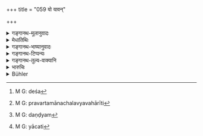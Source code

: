 +++
title = "059 यो यावन्"

+++

<details><summary>गङ्गानथ-मूलानुवादः</summary>

If one falsely denies a debt, or if the other falsely demands it,—these two, proficient in dishonesty, should be made by the king to pay a fine double that sum.—(59)
</details>

<details><summary>मेधातिथिः</summary>

येन पञ्चसहस्राणि दत्तानीति प्रमाणान्तरान् निश्चितम् — लेख्यादौ तु करणे दश[^२३६] समारोपितानि — प्रमाणान्तरं संवत्सराख्यम् इति निश्चित्येदम् अपश्यत् केवलेन लेख्यप्रमाणेन सर्वत्र प्रवर्तमानः — छलव्यवहारीति[^२३७] द्विगुणं दण्ड्यः[^२३८] । यस्य तु विस्मृत्याप्य् अन्यथाप्रवृत्तिर् आशङ्क्यते तस्य दशकं शतम् । एवम् इतरस्यापि । न तु सर्वापह्नवे दशभाग एकदेशापह्नवे द्विगुणम् इति । किं तु शाठ्याद् अन्यथाप्रतिपद्यमानौ द्विगुणं दण्ड्यौ । विस्मृतिदारिद्र्याभ्यां दण्डम् उत्तरम् । **यो यावन्तम् अर्थम् अपह्नुवीत** अपजानीते ऽधर्मर्णः — **मिथ्या यावति**[^२३९] विपरीतं धनं **वदेद्** उत्तर्मर्णः — तावत् ताव् उत्तमर्णाधमर्णाव् **अधर्मज्ञौ** । **द्विगुणं दमम्** । **तद्** इत्य् अपह्नूयमानधनपरामर्शः । यावद् अपह्नुतं ततो द्विगुणं दमो दण्डः । **अधर्मज्ञ**ग्रहणाच् च लिङ्गान् निश्चितछलविषयो ऽयं दण्ड इत्य् उक्तम् ॥ ८.५९ ॥


[^२३९]:
     M G: yācati


[^२३८]:
     M G: daṇḍyam


[^२३७]:
     M G: pravartamānachalavyavahārīti


[^२३६]:
     M G: deśa
</details>

<details><summary>गङ्गानथ-भाष्यानुवादः</summary>

In a case where on the strength of other proofs it has boon decided that
the creditor had lent only 5,000, while the sum entered in the document
is 10,000; from this it is understood that, the creditor has been
dishonest in his dealings, having thought that, as other kinds of
evidence would be admissible only for one year, he would get what he
would prove by moans of the documentary evidence only; and being found
to be dishonest, he should ho fined double the amount. But in a case
where there may he a doubt as to whether the fraud had been committed
intentionally, or only through carelessness, the fine shall be only ten
per cent.

Similarly in the case of the defendant also. It is not that if he denies
the whole claim, the tine shall be ten per cent, and if he denies it
only partly, then double the amount. As a matter of fact, when they are
found to be dealing dishonestly, they shall he fined double the amount;
while if their behaviour is found to be due to either negligence or
poverty, the fine shall be only ten per cent.

When ‘*one*’—*i.e*., the debtor—‘*denies the debt*,’ and when the other,
*i.e*., the creditor—‘*falsely*’—dishonestly—demands it;—then both
these, the creditor as well as the debtor would be ‘*proficient in
dishonesty*,’ and should be fined ‘*double the sum*’;—‘the sum’ standing
for what is denied; so that the sense is that the fine shall be double
the sum that was denied.

The addition of the term ‘*proficient in dishonesty*’ indicates that the
penalty is imposed for proved dishonesty.—(59)
</details>

<details><summary>गङ्गानथ-टिप्पन्यः</summary>

Verses 59-61 are not omitted by Medhātithi, as wrongly asserted by
Hopkins.

This verse is quoted in *Vivādaratnākara* (p. 77), which adds the
following explanation:—When the defendant, through dishonest motives,
denies the claim,—or when the plaintiff prefers a false claim,—both
those are dishonest dealers, and they should be punished with a fine,
which is the double of the amount of the claim;—in *Vivādacintāmaṇi* (p.
34), which says that this rule refers to cases where the culprit is very
wealthy;—and in *Kṛtyakalpataru* (80b).
</details>

<details><summary>गङ्गानथ-तुल्य-वाक्यानि</summary>

*Vyāsa* (Vivādaratnākara, p. 77).—‘He who makes a false claim should be
made to pay twice the value of the claim.’

*Yama* (Do., p. 78).—‘If the debtor, even though possessed of the
requisite means, does not repay the debt, through dishonesty, he should
be compelled by the King to pay, having realised from him double of his
debt.’

*Nārada* (Vivādaratnākara, p. 78).—‘If the debtor, even though possessed
of the requisite means, does not repay the debt, through dishonesty, he
should be compelled by the King to repay, after taking from him the
twentieth part of the claim as fine.’

*Yājñavalkya* (2.11).—‘If a party makes a false statement, and the other
party proves it to he so, then the former shall pay to the King a fine
equal to the amount of the claim. The man who makes a false claim shall
pay to the King a fine equal to double the amount of the claim.’
</details>

<details><summary>भारुचिः</summary>

> **यो यावन् निह्नुवीतार्थं मिथ्या यावति वा वदेत् ।**

अर्थी प्रत्यर्थी वा ।

> **तौ नृपेण ह्य् अधर्मज्ञौ दाप्यौ तद्द्विगुणं दमम्  ॥ ८.५९ ॥**

तस्माद् अपह्नुताद् अभियोगाच् च मिथ्याभियोक्तारं निह्नवकं च सोपदेशं [यत्] किंचित् प्रतिपद्यमानं तद्द्विगुणं दापयेत् । साक्ष्युपलक्षणार्थम् इदं प्रकरणम् अधुनोच्यते ॥ ८.५९ ॥
</details>

<details><summary>Bühler</summary>

059	In the double of that sum which (a defendant) falsely denies or on which (the plaintiff) falsely declares, shall those two (men) offending against justice be fined by the king.
</details>

